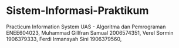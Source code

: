 # Sistem-Informasi-Praktikum
Practicum Information System
UAS - Algoritma dan Pemrograman ENEE604023,
Muhammad Gillfran Samual	2006574351,
Verel Sormin 			1906379333,
Ferdi Irmansyah Sini 		1906379560,
